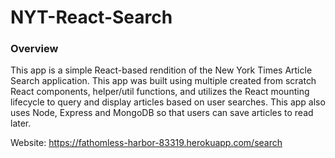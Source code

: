 # NYT-React-Search

### Overview

This app is a simple React-based rendition of the New York Times Article Search application. This app was built using multiple created from scratch React components, helper/util functions, and utilizes the React mounting lifecycle to query and display articles based on user searches. This app also uses Node, Express and MongoDB so that users can save articles to read later.


Website: https://fathomless-harbor-83319.herokuapp.com/search
